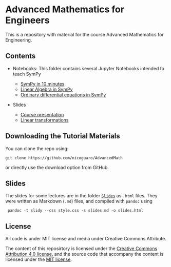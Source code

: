 # Advanced Mathematics for Engineers

This is a repository with material for the course Advanced Mathematics for Engineering.

## Contents

- Notebooks: This folder contains several Jupyter Notebooks intended to teach SymPy
    - [SymPy in 10 minutes](http://nbviewer.jupyter.org/github/nicoguaro/AdvancedMath/blob/master/Notebooks/SymPy%20in%2010%20minutes.ipynb)
    - [Linear Algebra in SymPy](http://nbviewer.jupyter.org/github/nicoguaro/AdvancedMath/blob/master/Notebooks/Linear%20Algebra.ipynb)
    - [Ordinary differential equations in SymPy](http://nbviewer.jupyter.org/github/nicoguaro/AdvancedMath/blob/master/Notebooks/ODE.ipynb)

- Slides
    - [Course presentation](https://cdn.rawgit.com/nicoguaro/AdvancedMath/cddc9b94/Slides/Course_presentation.html)
    - [Linear transformations](https://cdn.rawgit.com/nicoguaro/AdvancedMath/5fa8ad68/Slides/Linear_transformations.html)

## Downloading the Tutorial Materials
You can clone the repo using:

    git clone https://github.com/nicoguaro/AdvancedMath

or directly use the download option from GitHub.

## Slides
The slides for some lectures are in the folder [``Slides``](./Slides) as ``.html`` files. They were written as Markdown (``.md``) files, and compiled with ``pandoc`` using

     pandoc -t slidy --css style.css -s slides.md -o slides.html

## License
All code is under MIT license and media under Creative Commons Attribute.

The content of this reposirtory is licensed under the [Creative Commons Attribution 4.0 license](http://choosealicense.com/licenses/cc-by-4.0/), and the source code that accompany the content is licensed under the [MIT license](https://opensource.org/licenses/mit-license.php).